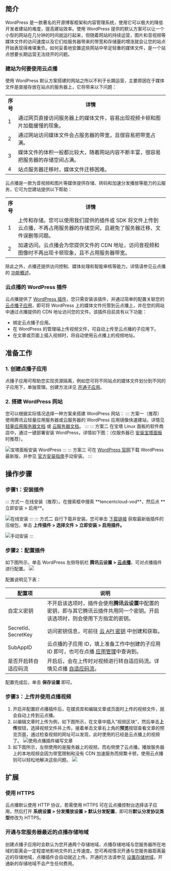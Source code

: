 ## 简介

WordPress 是一款著名的开源博客框架和内容管理系统，使用它可以极大的降低开发者建站的难度，提高建站效率。使用 WordPress 提供的默认方案可以让一个小型的网站在几分钟的时间就运行起来，但随着网站的持续运营，图片和音视频等媒体文件的访问速度以及它们给服务器带来的带宽和存储量的增涨就会让您的站点开始表现得难堪重负。如何妥善地安置这些网站中举足轻重的媒体文件，是一个站点想要长期运营无法绕开的问题。

### 建站为何要使用云点播

使用 WordPress 默认方案搭建的网站之所以不利于长期运营，主要原因在于媒体文件是直接存放在站点的服务器上，它将带来以下问题：
<table selecttype="cells" ><colgroup><col  ><col  ></colgroup>
<tbody>
<tr  ><th style="width:10px">序号</td>
<th>详情</td>
</tr>
<tr  ><td>1</td>
<td>通过网页直接访问服务器上的媒体文件，容易出现视频卡顿和图片加载缓慢的现象。</td>
</tr>
<tr  ><td>2</td>
<td>通过网站访问媒体文件会占服务器的带宽，且很容易把带宽占满。</td>
</tr>
<tr  ><td>3</td>
<td>媒体文件的体积一般都比较大，随着网站内容不断丰富，很容易把服务器的存储空间占满。</td>
</tr>
<tr  ><td>4</td>
<td>站点服务器迁移时，媒体文件迁移困难。</td>
</tr>
</tbody>
</table>

云点播是一款为音视频和图片等媒体提供存储、转码和加速分发播放等能力的云服务，它可为您建站提供以下帮助：
<table selecttype="cells" ><colgroup><col  ><col  ></colgroup>
<tbody>
<tr  ><th style="width:10px">序号</td>
<th>详情</td>
</tr>
<tr  ><td>1</td>
<td>上传和存储。您可以使用我们提供的插件或 SDK 将文件上传到云点播，不再占用服务器的存储空间，且避免了服务器迁移、文件误删等问题。</td>
</tr>
<tr  ><td>2</td>
<td>加速访问。云点播会为您提供文件的 CDN 地址，访问音视频和图像时不再出现卡顿现象，且不占用服务器带宽。</td>
</tr>
</tbody>
</table>

 
除此之外，点播还提供访问控制、媒体处理和智能审核等能力，详情请参见云点播的 [功能概述](https://cloud.tencent.com/document/product/266/78037)。

### 云点播的 WordPress 插件

云点播提供了 [WordPress 插件](https://wordpress.org/plugins/tencentcloud-vod/)，您只需安装该插件，并通过简单的配置关联您的 [云点播子应用](https://cloud.tencent.com/document/product/266/14574)，即可将 WordPress 上的媒体文件托管到云点播上，并在您的网站中通过点播提供的 CDN 地址访问您的文件。该插件目前具有以下功能：

- 绑定云点播子应用。
- 在 WordPress 的管理端上传视频文件，可自动上传至云点播的子应用下。
- 在文章或页面上插入视频时，将自动使用云点播上的视频地址。

## 准备工作
### 1. 创建点播子应用

点播子应用可帮助您实现资源隔离，例如您可将不同站点的媒体文件划分到不同的子应用下，单独管理。创建方法详见 [开通子应用](https://cloud.tencent.com/document/product/266/14574#.E5.BC.80.E9.80.9A.E5.AD.90.E5.BA.94.E7.94.A8)。

### 2. 搭建 WordPress 网站
您可以根据实际情况选择一种方案来搭建 WordPress 网站：
<dx-tabs>
::: 方案一（推荐）
使用腾讯云轻量应用服务器或云服务器的 WordPress 应用镜像快速建站，详情见 [轻量应用服务器文档](https://cloud.tencent.com/document/product/1207/45117) 或 [云服务器文档](https://cloud.tencent.com/document/product/213/9740)。
:::
::: 方案二
在宝塔 Linux 面板的软件商店中，通过一键部署安装 WordPress，详情如下图：（仅服务器已 [安装宝塔面板](https://cloud.tencent.com/document/product/213/45550) 时推荐）。

![宝塔面板安装 WordPress](https://qcloudimg.tencent-cloud.cn/raw/47487a10474f6b3e49971cd0e8814fbc.png)
:::
::: 方案三
可在 [WordPress 官网](https://cn.wordpress.org/download/)下载 WordPress 最新版，并参见 [官方安装指南](https://wordpress.org/support/article/how-to-install-wordpress/)手动安装。
:::
</dx-tabs>


## 操作步骤

### 步骤1：安装插件

<dx-tabs>
::: 方式一
在线安装（推荐）。在搜索框中搜索 **tencentcloud-vod**，然后点 **立即安装 > 启用**。

![在线安装](https://qcloudimg.tencent-cloud.cn/raw/d6f02ad05b6ec492314e315e598b9fb6.png)
:::
::: 方式二
自行下载并安装。您可单击 [下载链接](https://github.com/Tencent-Cloud-Plugins/tencentcloud-wordpress-plugin-vod/releases/latest/download/tencentcloud-wordpress-plugin-vod.zip) 获取最新版插件的压缩包，单击 **上传插件 > 选择文件 > 立即安装 > 启用插件。**

![手动安装](https://qcloudimg.tencent-cloud.cn/raw/4577370365903872db3a97dfd02a032b.png)
:::
</dx-tabs>


### 步骤2：配置插件

如下图所示，单击 WordPress 左侧导航栏 **腾讯云设置 > [云点播](https://cloud.tencent.com/document/product/266/36702)**，可对点播插件进行配置。
![](https://qcloudimg.tencent-cloud.cn/raw/816b6e024800b7004ec0a32fa3ea86c1.png)

配置说明见下表：

| **配置项**           | **说明**                                                     |
| -------------------- | ------------------------------------------------------------ |
| 自定义密钥           | 不开启该选项时，插件会使用**腾讯云设置**中配置的密钥，即与其它腾讯云插件共用同一个密钥。开启该选项时，则会使用下方指定的密钥。 |
| SecretId、SecretKey  | 访问密钥信息，可前往 [云 API 密钥](https://console.cloud.tencent.com/cam/capi) 中创建和获取。 |
| SubAppID             | 云点播的子应用 ID，填上准备工作中创建的子应用 ID 即可，也可在点播 [应用管理](https://console.cloud.tencent.com/vod/app-manage)中查询到。 |
| 是否开启转自适应码流 | 开启后，会在上传时对视频进行转自适应码流。详情见点播 [自适应码流](https://cloud.tencent.com/document/product/266/78292)。 |

配置完成后，单击 **保存设置** 即可。

### 步骤3：上传并使用点播视频
1. 开启并配置好点播插件后，在媒资库和编辑文章或页面时上传的视频文件，就会自动上传到云点播。
2. 以编辑文章时上传为例，如下图所示，在文章中插入“视频区块”，然后单击**上传**按钮，选择视频文件并上传。接着单击文章右上角的**预览**按钮查看文章的预览页面，通过检查视频的网址可以发现，此时使用的已经是云点播上的视频了。
![使用点播插件编写文章](https://qcloudimg.tencent-cloud.cn/raw/38d1e64c7013cca0949e3f36d79bb72e.png)
3. 如下图所示，左侧使用的是服务器上的视频，而右侧使了云点播。播放服务器上的本地视频会因为带宽限制和没有 CDN 加速服务而频繁卡顿，使用云点播则可以轻松地解决这些问题。
![](https://qcloudimg.tencent-cloud.cn/raw/d67a4db29af914ad331a60aac257971f.gif)

## 扩展
### 使用 HTTPS

云点播默认使用 HTTP 协议，若需使用 HTTPS 可在云点播控制台选择该子应用，然后打开 **系统设置 > 分发播放设置 > 默认分发配置**，即可将**默认分发协议类型**修改为 HTTPS。

### 开通与您服务器最近的点播存储地域

创建点播子应用时会默认为您开通两个存储地域，点播存储地域与您服务器所在地域的距离会一定程度地影响文件的上传速度。您可再视情况开通与您服务器距离最近的存储地域，点播插件会自动就近上传。开通的方法请参见 [设置存储地域](https://cloud.tencent.com/document/product/266/14059#.E8.AE.BE.E7.BD.AE.E5.AD.98.E5.82.A8.E5.9C.B0.E5.9F.9F)，开通新的存储地域不会产生任何费用。
